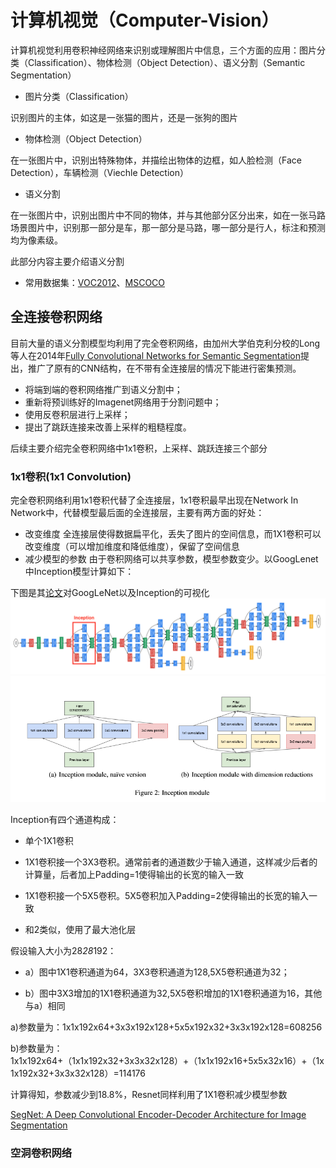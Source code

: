 # 计算机视觉（Computer-Vision）
计算机视觉利用卷积神经网络来识别或理解图片中信息，三个方面的应用：图片分类（Classification）、物体检测（Object Detection）、语义分割（Semantic Segmentation）

- 图片分类（Classification）

识别图片的主体，如这是一张猫的图片，还是一张狗的图片

- 物体检测（Object Detection）

在一张图片中，识别出特殊物体，并描绘出物体的边框，如人脸检测（Face Detection），车辆检测（Viechle Detection）

- 语义分割

在一张图片中，识别出图片中不同的物体，并与其他部分区分出来，如在一张马路场景图片中，识别那一部分是车，那一部分是马路，哪一部分是行人，标注和预测均为像素级。

此部分内容主要介绍语义分割

* 常用数据集：[VOC2012](http://cocodataset.org/#home)、[MSCOCO](http://host.robots.ox.ac.uk/pascal/VOC/voc2012/)
  
  
## 全连接卷积网络

目前大量的语义分割模型均利用了完全卷积网络，由加州大学伯克利分校的Long等人在2014年[Fully Convolutional Networks for Semantic Segmentation](https://arxiv.org/pdf/1411.4038.pdf)提出，推广了原有的CNN结构，在不带有全连接层的情况下能进行密集预测。

  - 将端到端的卷积网络推广到语义分割中；
  - 重新将预训练好的Imagenet网络用于分割问题中；
  - 使用反卷积层进行上采样；
  - 提出了跳跃连接来改善上采样的粗糙程度。
 
 后续主要介绍完全卷积网络中1x1卷积，上采样、跳跃连接三个部分
  
### 1x1卷积(1x1 Convolution)

完全卷积网络利用1x1卷积代替了全连接层，1x1卷积最早出现在Network In Network中，代替模型最后面的全连接层，主要有两方面的好处：
- 改变维度
全连接层使得数据扁平化，丢失了图片的空间信息，而1X1卷积可以改变维度（可以增加维度和降低维度），保留了空间信息
- 减少模型的参数
由于卷积网络可以共享参数，模型参数变少。以GoogLenet中Inception模型计算如下：

下图是其[论文](https://arxiv.org/abs/1409.4842)对GoogLeNet以及Inception的可视化
![image](./Img/googlenet.png)
![image](./Img/Inception.png)

  Inception有四个通道构成：

  - 单个1X1卷积

  - 1X1卷积接一个3X3卷积。通常前者的通道数少于输入通道，这样减少后者的计算量，后者加上Padding=1使得输出的长宽的输入一致

  - 1X1卷积接一个5X5卷积。5X5卷积加入Padding=2使得输出的长宽的输入一致

  - 和2类似，使用了最大池化层

  假设输入大小为28*28*192：

  - a）图中1X1卷积通道为64，3X3卷积通道为128,5X5卷积通道为32；

  - b）图中3X3增加的1X1卷积通道为32,5X5卷积增加的1X1卷积通道为16，其他与a）相同

  a)参数量为：1x1x192x64+3x3x192x128+5x5x192x32+3x3x192x128=608256

  b)参数量为：1x1x192x64+（1x1x192x32+3x3x32x128）+（1x1x192x16+5x5x32x16）+（1x1x192x32+3x3x32x128）=114176

  计算得知，参数减少到18.8%，Resnet同样利用了1X1卷积减少模型参数


  
  
[SegNet: A Deep Convolutional Encoder-Decoder Architecture for Image Segmentation](https://arxiv.org/pdf/1511.00561.pdf)

### 空洞卷积网络



